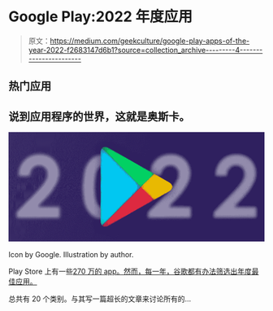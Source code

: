 # Google Play:2022 年度应用

> 原文：<https://medium.com/geekculture/google-play-apps-of-the-year-2022-f2683147d6b1?source=collection_archive---------4----------------------->

## 热门应用

## 说到应用程序的世界，这就是奥斯卡。

![](img/165b177752fe9578192d6c75daece392.png)

Icon by Google. Illustration by author.

Play Store 上有一些[270 万的 app。然而，每一年，谷歌都有办法筛选出年度最佳应用。](https://www.statista.com/statistics/266210/number-of-available-applications-in-the-google-play-store/)

总共有 20 个类别。与其写一篇超长的文章来讨论所有的…